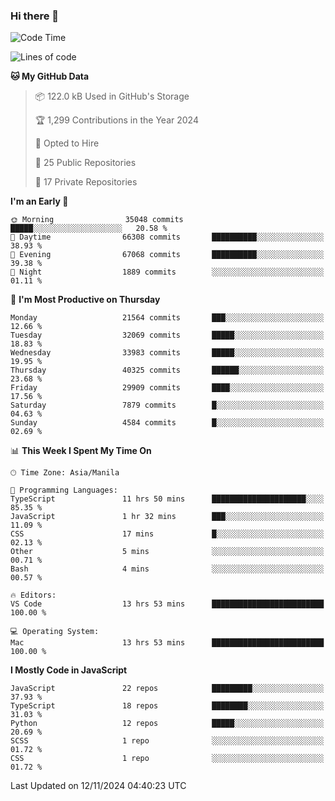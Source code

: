 ### Hi there 👋

<!--START_SECTION:waka-->
![Code Time](http://img.shields.io/badge/Code%20Time-1%2C262%20hrs%203%20mins-blue)

![Lines of code](https://img.shields.io/badge/From%20Hello%20World%20I%27ve%20Written-67.4%20million%20lines%20of%20code-blue)

**🐱 My GitHub Data** 

> 📦 122.0 kB Used in GitHub's Storage 
 > 
> 🏆 1,299 Contributions in the Year 2024
 > 
> 💼 Opted to Hire
 > 
> 📜 25 Public Repositories 
 > 
> 🔑 17 Private Repositories 
 > 
**I'm an Early 🐤** 

```text
🌞 Morning                35048 commits       █████░░░░░░░░░░░░░░░░░░░░   20.58 % 
🌆 Daytime                66308 commits       ██████████░░░░░░░░░░░░░░░   38.93 % 
🌃 Evening                67068 commits       ██████████░░░░░░░░░░░░░░░   39.38 % 
🌙 Night                  1889 commits        ░░░░░░░░░░░░░░░░░░░░░░░░░   01.11 % 
```
📅 **I'm Most Productive on Thursday** 

```text
Monday                   21564 commits       ███░░░░░░░░░░░░░░░░░░░░░░   12.66 % 
Tuesday                  32069 commits       █████░░░░░░░░░░░░░░░░░░░░   18.83 % 
Wednesday                33983 commits       █████░░░░░░░░░░░░░░░░░░░░   19.95 % 
Thursday                 40325 commits       ██████░░░░░░░░░░░░░░░░░░░   23.68 % 
Friday                   29909 commits       ████░░░░░░░░░░░░░░░░░░░░░   17.56 % 
Saturday                 7879 commits        █░░░░░░░░░░░░░░░░░░░░░░░░   04.63 % 
Sunday                   4584 commits        █░░░░░░░░░░░░░░░░░░░░░░░░   02.69 % 
```


📊 **This Week I Spent My Time On** 

```text
🕑︎ Time Zone: Asia/Manila

💬 Programming Languages: 
TypeScript               11 hrs 50 mins      █████████████████████░░░░   85.35 % 
JavaScript               1 hr 32 mins        ███░░░░░░░░░░░░░░░░░░░░░░   11.09 % 
CSS                      17 mins             █░░░░░░░░░░░░░░░░░░░░░░░░   02.13 % 
Other                    5 mins              ░░░░░░░░░░░░░░░░░░░░░░░░░   00.71 % 
Bash                     4 mins              ░░░░░░░░░░░░░░░░░░░░░░░░░   00.57 % 

🔥 Editors: 
VS Code                  13 hrs 53 mins      █████████████████████████   100.00 % 

💻 Operating System: 
Mac                      13 hrs 53 mins      █████████████████████████   100.00 % 
```

**I Mostly Code in JavaScript** 

```text
JavaScript               22 repos            █████████░░░░░░░░░░░░░░░░   37.93 % 
TypeScript               18 repos            ████████░░░░░░░░░░░░░░░░░   31.03 % 
Python                   12 repos            █████░░░░░░░░░░░░░░░░░░░░   20.69 % 
SCSS                     1 repo              ░░░░░░░░░░░░░░░░░░░░░░░░░   01.72 % 
CSS                      1 repo              ░░░░░░░░░░░░░░░░░░░░░░░░░   01.72 % 
```




 Last Updated on 12/11/2024 04:40:23 UTC
<!--END_SECTION:waka-->
